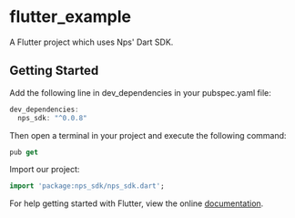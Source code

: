 # flutter_example

A Flutter project which uses Nps' Dart SDK.

## Getting Started

Add the following line in dev_dependencies in your pubspec.yaml file:

```dart
dev_dependencies:
  nps_sdk: "^0.0.8"
```
Then open a terminal in your project and execute the following command:

 ```dart
pub get
```

Import our project:
```dart
import 'package:nps_sdk/nps_sdk.dart';
```

For help getting started with Flutter, view the online [documentation](https://flutter.io/).
